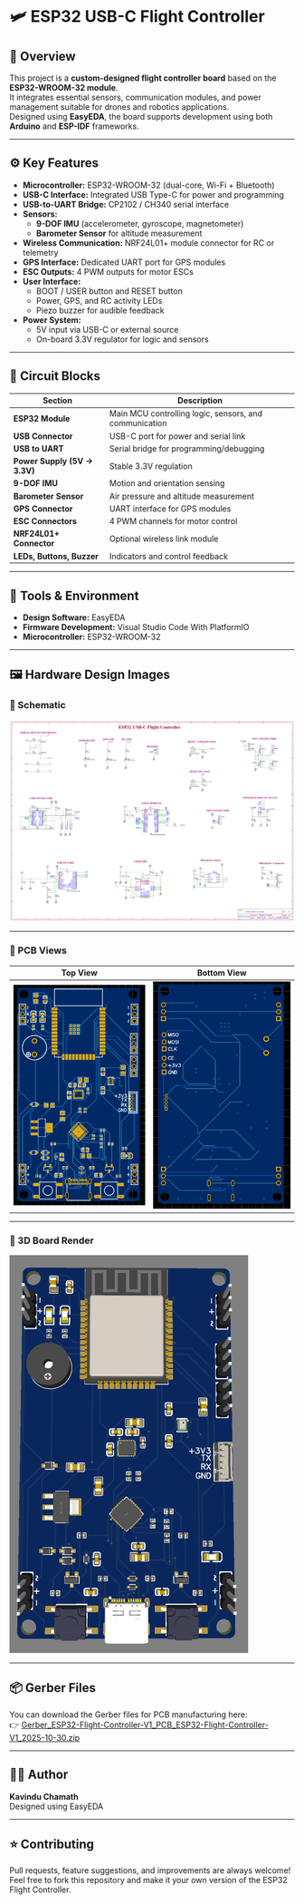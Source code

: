 # 🛩️ ESP32 USB-C Flight Controller

## 📘 Overview
This project is a **custom-designed flight controller board** based on the **ESP32-WROOM-32 module**.  
It integrates essential sensors, communication modules, and power management suitable for drones and robotics applications.  
Designed using **EasyEDA**, the board supports development using both **Arduino** and **ESP-IDF** frameworks.

---

## ⚙️ Key Features
- **Microcontroller:** ESP32-WROOM-32 (dual-core, Wi-Fi + Bluetooth)
- **USB-C Interface:** Integrated USB Type-C for power and programming
- **USB-to-UART Bridge:** CP2102 / CH340 serial interface
- **Sensors:**
  - **9-DOF IMU** (accelerometer, gyroscope, magnetometer)
  - **Barometer Sensor** for altitude measurement
- **Wireless Communication:** NRF24L01+ module connector for RC or telemetry
- **GPS Interface:** Dedicated UART port for GPS modules
- **ESC Outputs:** 4 PWM outputs for motor ESCs
- **User Interface:**
  - BOOT / USER button and RESET button
  - Power, GPS, and RC activity LEDs
  - Piezo buzzer for audible feedback
- **Power System:**
  - 5V input via USB-C or external source
  - On-board 3.3V regulator for logic and sensors

---

## 🧩 Circuit Blocks
| Section | Description |
|----------|-------------|
| **ESP32 Module** | Main MCU controlling logic, sensors, and communication |
| **USB Connector** | USB-C port for power and serial link |
| **USB to UART** | Serial bridge for programming/debugging |
| **Power Supply (5V → 3.3V)** | Stable 3.3V regulation |
| **9-DOF IMU** | Motion and orientation sensing |
| **Barometer Sensor** | Air pressure and altitude measurement |
| **GPS Connector** | UART interface for GPS modules |
| **ESC Connectors** | 4 PWM channels for motor control |
| **NRF24L01+ Connector** | Optional wireless link module |
| **LEDs, Buttons, Buzzer** | Indicators and control feedback |

---

## 🧰 Tools & Environment
- **Design Software:** EasyEDA  
- **Firmware Development:** Visual Studio Code With PlatformIO  
- **Microcontroller:** ESP32-WROOM-32  

---

## 🖼️ Hardware Design Images

### 📜 Schematic
![ESP32 Flight Controller Schematic](Schematic_ESP32-Flight-Controller-V1_2025-10-30.png)

---

### 🧠 PCB Views
| Top View | Bottom View |
|-----------|--------------|
| ![Top View](Screenshot%202025-10-30%20183914.png) | ![Bottom View](Screenshot%202025-10-30%20185103.png) |

---

### 🧩 3D Board Render
![3D View](Screenshot%202025-10-30%20183949.png)

---

## 📦 Gerber Files
You can download the Gerber files for PCB manufacturing here:  
👉 [Gerber_ESP32-Flight-Controller-V1_PCB_ESP32-Flight-Controller-V1_2025-10-30.zip](Gerber_ESP32-Flight-Controller-V1_PCB_ESP32-Flight-Controller-V1_2025-10-30.zip)

---

## 🧑‍💻 Author
**Kavindu Chamath**  
Designed using EasyEDA  

---

## ⭐ Contributing
Pull requests, feature suggestions, and improvements are always welcome!  
Feel free to fork this repository and make it your own version of the ESP32 Flight Controller.
